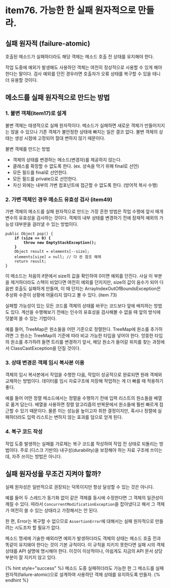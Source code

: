 # item76. 가능한 한 실패 원자적으로 만들라.

## 실패 원자적 (failure-atomic)

호출된 메소드가 실패하더라도 해당 객체는 메소드 호출 전 상태를 유지해야 한다.&#x20;

작업 도중에 예외가 발생해도 사용하던 객체는 여전히 정상적으로 사용할 수 있게 해야 한다는 말이다. 검사 예외를 던진 경우라면 호출자가 오류 상태를 복구할 수 있을 테니 더 유용할 것이다.&#x20;



## 메소드를 실패 원자적으로 만드는 방법

### 1. 불변 객체(item17)로 설계

불변 객체는 태생적으로 실패 원자적이다. 메소드가 실패하면 새로운 객체가 만들어지지는 않을 수 있으나 기존 객체가 불안정한 상태에 빠지는 일은 결코 없다. 불변 객체의 상태는 생성 시점에 고정되어 절대 변하지 않기 때문이다.&#x20;



불변 객체를 만드는 방법

* 객체의 상태를 변경하는 메소드(변경자)를 제공하지 않는다.
* 클래스를 확장할 수 없도록 한다.  (ex. 상속을 막기 위해 final로 선언)
* 모든 필드를 final로 선언한다.
* 모든 필드를 private으로 선언한다.&#x20;
* 자신 외에는 내부의 가변 컴포넌트에 접근할 수 없도록 한다. (방어적 복사 수행)



### 2. 가변 객체인 경우 메소드 유효성 검사 (item49)

가변 객체의 메소드를 실패 원자적으로 만드는 가장 흔한 방법은 작업 수행에 앞서 매개변수의 유효성을 검사하는 것이다. 객체의 내부 상태를 변경하기 전에 잠재적 예외의 가능성 대부분을 걸러낼 수 있는 방법이다.

<pre class="language-java"><code class="lang-java">public Object pop() {
<strong>    if (size == 0) {
</strong><strong>        throw new EmptyStackException();
</strong><strong>    }
</strong>    Object result = elements[--size];
    elements[size] = null; // 다 쓴 참조 해제
    return result;
}
</code></pre>

이 메소드는 처음의 if문에서 size의 값을 확인하여 0이면 예외를 던진다. 사실 이 부분을 제거하더라도 스택이 비었다면 여전히 예외를 던지지만, size의 값이 음수가 되어 다음번 호출도 실패하게 만들며, 이 때 던지는 ArrayIndexOutOfBoundsException은 추상화 수준이 상황에 어울리지 않다고 볼 수 있다. (item 73)



실패할 가능성이 있는 모든 코드를 객체의 상태를 바꾸는 코드보다 앞에 배치하는 방법도 있다. 계산을 수행해보기 전에는 인수의 유효성을 검사해볼 수 없을 때 앞의 방식에 덧붙여 쓸 수 있는 기법이다.&#x20;

예를 들어, TreeMap은 원소들을 어떤 기준으로 정렬한다. TreeMap에 원소를 추가하려면 그 원소는 TreeMap의 기준에 따라 비교 가능한 타입을 넣어야 한다. 엉뚱한 타입의 원소를 추가하려 들면 트리를 변경하기 앞서, 해당 원소가 들어갈 위치를 찾는 과정에서 ClassCastException을 던질 것이다.&#x20;



### 3. 상태 변경은 객체 임시 복사본 이용

객체의 임시 복사본에서 작업을 수행한 다음, 작업이 성공적으로 완료되면 원래 객체와 교체하는 방법이다. 데이터를 임시 자료구조에 저장해 작업하는 게 더 빠를 때 적용하기 좋다.

예를 들어 어떤 정렬 메소드에서는 정렬을 수행하기 전에 입력 리스트의 원소들을 배열로 옮겨 담는다. 배열을 사용하면 정렬 알고리즘의 반복문에서 원소들에 훨씬 빠르게 접근할 수 있기 때문이다. 물론 이는 성능을 높이고자 취한 결정이지만, 혹시나 정렬에 실패하더라도 입력 리스트는 변하지 않는 효과를 덤으로 얻게 된다.&#x20;



### 4. 복구 코드 작성

작업 도중 발생하는 실패를 가로채는 복구 코드를 작성하여 작업 전 상태로 되돌리는 방법이다. 주로 (디스크 기반의) 내구성(durability)을 보장해야 하는 자료 구조에 쓰이는데, 자주 쓰이는 방법은 아니다.



## 실패 원자성을 무조건 지켜야 할까?

실패 원자성은 일반적으로 권장되는 덕목이지만 항상 달성할 수 있는 것은 아니다.

예를 들어 두 스레드가 동기화 없이 같은 객체를 동시에 수정한다면 그 객체의 일관성이 깨질 수 있다. 따라서 `ConcurrentModificationException`을 잡아냈다고 해서 그 객체가 여전히 쓸 수 있는 상태라고 가정해서는 안 된다.&#x20;

한 편, Error는 복구할 수 없으므로 `AssertionError`에 대해서는 실패 원자적으로 만들려는 시도조차 할 필요가 없다.&#x20;



메소드 명세에 기술한 예외라면 예외가 발생하더라도 객체의 상태는 메소드 호출 전과 똑같이 유지돼야 한다는 것이 기본 규칙이다. 이 규칙을 지키지 못한다면 실패 시의 객체 상태를 API 설명에 명시해야 한다. 이것이 이상적이나, 아쉽게도 지금의 API 문서 상당 부분이 잘 지키지 않고 있다.&#x20;



{% hint style="success" %}
메소드 도중 실패하더라도 가능한 한 그 메소드를 실패 원자적(failure-atomic)으로 설계하여 사용하던 객체 상태를 유지하도록 만들자.&#x20;
{% endhint %}



